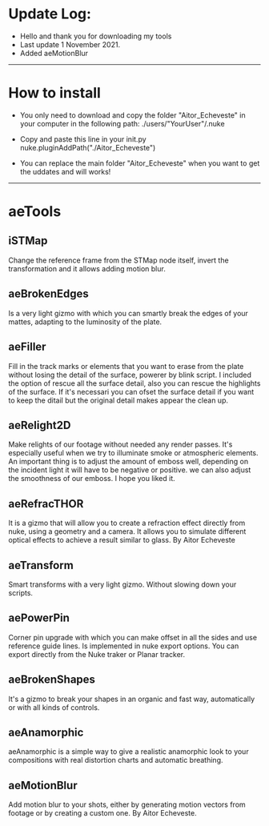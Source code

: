 # Update Log:




- Hello and thank you for downloading my tools
- Last update 1 November 2021.
- Added aeMotionBlur

____

# How to install

- You only need to download and copy the folder "Aitor_Echeveste" in your computer in the following path: ./users/"YourUser"/.nuke

- Copy and paste this line in your init.py
  nuke.pluginAddPath("./Aitor_Echeveste")

- You can replace the main folder "Aitor_Echeveste" when you want to get the uddates and will works!

____

# aeTools

## iSTMap
Change the reference frame from the STMap node itself, invert the transformation and it allows adding motion blur.

## aeBrokenEdges
Is a very light gizmo with which you can smartly break the edges of your mattes, adapting to the luminosity of the plate.


##  aeFiller
Fill in the track marks or elements that you want to erase from the plate without losing the detail of the surface, powerer by blink script. I included the option of rescue all the surface detail, also you can rescue the highlights of the surface. If it's necessari you can ofset the surface detail if you want to keep the ditail but the original detail makes appear the clean up.


## aeRelight2D
Make relights of our footage without needed any render passes. It's especially useful when we try to illuminate smoke or atmospheric elements. An important thing is to adjust the amount of emboss well, depending on the incident light it will have to be negative or positive. we can also adjust the smoothness of our emboss. I hope you liked it.



## aeRefracTHOR
It is a gizmo that will allow you to create a refraction effect directly from nuke, using a geometry and a camera. It allows you to simulate different optical effects to achieve a result similar to glass. By Aitor Echeveste


## aeTransform
Smart transforms with a very light gizmo. Without slowing down your scripts.


## aePowerPin
Corner pin upgrade with which you can make offset in all the sides and use reference guide lines. Is implemented in nuke export options. You can export directly from the Nuke traker or Planar tracker.


## aeBrokenShapes
It's a gizmo to break your shapes in an organic and fast way, automatically or with all kinds of controls.

## aeAnamorphic
aeAnamorphic is a simple way to give a realistic anamorphic look to your compositions with real distortion charts and automatic breathing.

## aeMotionBlur
Add motion blur to your shots, either by generating motion vectors from footage or by creating a custom one. By Aitor Echeveste.

